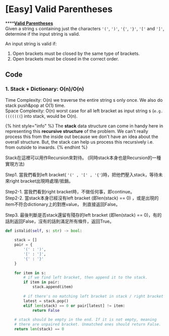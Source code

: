 # \[Easy\] Valid Parentheses

\*\*\*\*[**Valid Parentheses**](https://leetcode.com/problems/valid-parentheses/)  
Given a string `s` containing just the characters `'('`, `')'`, `'{'`, `'}'`, `'['` and `']'`, determine if the input string is valid.

An input string is valid if:

1. Open brackets must be closed by the same type of brackets.
2. Open brackets must be closed in the correct order.

## Code

### 1. Stack + Dictionary: O\(n\)/O\(n\) 

Time Complexity: O\(n\) we traverse the entire string s only once. We also do stack push&pop at O\(1\) time.  
Space Complexity: O\(n\) worst case for all left bracket as input string s \(`e.g. (((((((`\) into stack, would be O\(n\).

{% hint style="info" %}
The **stack** data structure can come in handy here in representing this **recursive structure** of the problem. We can't really process this from the inside out because we don't have an idea about the overall structure. But, the stack can help us process this recursively i.e. from outside to inwards.
{% endhint %}

Stack在這裡可以用作Recursion來對待。 \(同時stack本身也是Recursion的一種實現方法\)  
  
Step1. 當我們看到left bracket\( `'(' , '[' , '{'`\)時，把他們壓入stack，等待未來right bracket出現時處理/抵銷。  
  
Step2-1. 當我們看到right bracket時，不做任何事，即continue。  
Step2-2. 當stack本身已經沒有left bracket \(即len\(stack\) == 0\) ，或是出現的item不符合dictionary上的對應value， 則直接返回False。  
  
Step3. 最後判斷是否stack還留有殘存的left bracket \(即len\(stack\) == 0\)，有的話則返回False，沒有的話則滿足所有條件，返回True。  


```python
def isValid(self, s: str) -> bool:
    
    stack = []
    pair = {
        '(' : ')',
        '[' : ']',
        '{' : '}'    
    }
    
    for item in s:
        # if we find left bracket, then append it to the stack.
        if item in pair:
            stack.append(item)
        
        # if there's no matching left bracket in stack / right bracket doesn't match with item. 
        latest = stack.pop()
        elif len(stack) == 0 or pair[latest] != item:
            return False
        
    # stack should be empty in the end. If it is not empty, meaning 
    # there are unpaired bracket. Unmatched ones should return False.
    return len(stack) == 0
    
```


